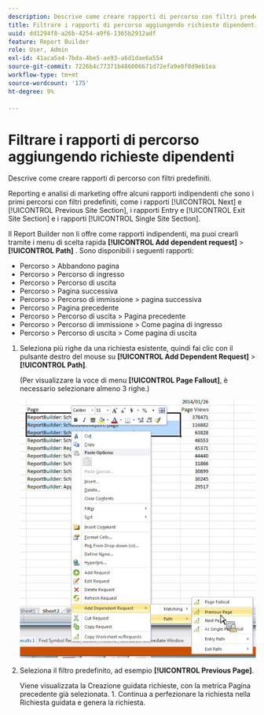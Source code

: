 ```yaml
---
description: Descrive come creare rapporti di percorso con filtri predefiniti.
title: Filtrare i rapporti di percorso aggiungendo richieste dipendenti
uuid: dd1294f8-a26b-4254-a9f6-1365b2912adf
feature: Report Builder
role: User, Admin
exl-id: 41aca5a4-7bda-4be5-ae93-a6d1dae6a554
source-git-commit: 7226b4c77371b486006671d72efa9e0f0d9eb1ea
workflow-type: tm+mt
source-wordcount: '175'
ht-degree: 9%

---
```


# Filtrare i rapporti di percorso aggiungendo richieste dipendenti

Descrive come creare rapporti di percorso con filtri predefiniti.

Reporting e analisi di marketing offre alcuni rapporti indipendenti che sono i primi percorsi con filtri predefiniti, come i rapporti [!UICONTROL Next] e [!UICONTROL Previous Site Section], i rapporti Entry e [!UICONTROL Exit Site Section] e i rapporti [!UICONTROL Single Site Section].

Il Report Builder non li offre come rapporti indipendenti, ma puoi crearli tramite i menu di scelta rapida **[!UICONTROL Add dependent request]** > **[!UICONTROL Path]** . Sono disponibili i seguenti rapporti:

* Percorso > Abbandono pagina
* Percorso > Percorso di ingresso
* Percorso > Percorso di uscita
* Percorso > Pagina successiva
* Percorso > Percorso di immissione > pagina successiva
* Percorso > Pagina precedente
* Percorso > Percorso di uscita > Pagina precedente
* Percorso > Percorso di immissione > Come pagina di ingresso
* Percorso > Percorso di uscita > Come pagina di uscita

1. Seleziona più righe da una richiesta esistente, quindi fai clic con il pulsante destro del mouse su **[!UICONTROL Add Dependent Request]** > **[!UICONTROL Path]**.

   (Per visualizzare la voce di menu **[!UICONTROL Page Fallout]**, è necessario selezionare almeno 3 righe.)

   ![](assets/dependen_request.png)

1. Seleziona il filtro predefinito, ad esempio **[!UICONTROL Previous Page]**.

   Viene visualizzata la Creazione guidata richieste, con la metrica Pagina precedente già selezionata. 1. Continua a perfezionare la richiesta nella Richiesta guidata e genera la richiesta.
